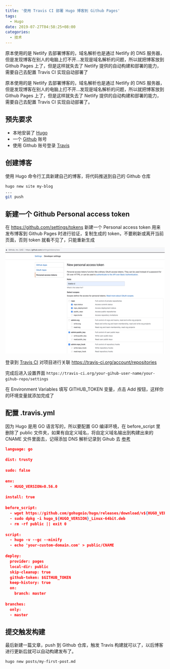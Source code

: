 ```yaml
---
title: '使用 Travis CI 部署 Hugo 博客到 Github Pages'
tags:
  - Hugo
date: 2019-07-27T04:58:25+08:00
categories:
  - 技术
---
```


原本使用的是 Netlify 去部署博客的，域名解析也是通过 Netlify 的 DNS 服务器，但是发现博客在别人的电脑上打不开...发现是域名解析的问题，所以就把博客放到 Github Pages 上了，但是这样就失去了 Netlify 提供的自动构建和部署的能力，需要自己去配置 Travis CI 实现自动部署了

<!--more-->

原本使用的是 Netlify 去部署博客的，域名解析也是通过 Netlify 的 DNS 服务器，但是发现博客在别人的电脑上打不开...发现是域名解析的问题，所以就把博客放到 Github Pages 上了，但是这样就失去了 Netlify 提供的自动构建和部署的能力，需要自己去配置 Travis CI 实现自动部署了。

## 预先要求

- 本地安装了 [Hugo](https://gohugo.io)
- 一个 [Github](https://github.com/) 账号
- 使用 Github 账号登录 [Travis](https://travis-ci.org)

## 创建博客

使用 Hugo 命令行工具新建自己的博客，将代码推送到自己的 Github 仓库

```sh
hugo new site my-blog
...
git push
```

## 新建一个 Github Personal access token

在 https://github.com/settings/tokens 新建一个 Personal access token 用来发布博客到 Github Pages 时进行验证，复制生成的 token，不要刷新或离开当前页面，否则 token 就看不见了，只能重新生成

![token](/images/github-token.jpg)

登录到 [Travis CI](https://travis-ci.org) 对项目进行关联 https://travis-ci.org/account/repositories

完成后进入设置界面 `https://travis-ci.org/your-gihub-user-name/your-gihub-repo/settings`

在 Environment Variables 填写 GITHUB_TOKEN 变量，点击 Add 按钮，这样你的环境变量就添加完成了

## 配置 .travis.yml

因为 Hugo 是用 GO 语言写的，所以要配置 GO 编译环境，在 before_script 里删除了 public 文件夹，如果有自定义域名，将自定义域名输出到构建出来的 CNAME 文件里面去，记得添加 DNS 解析记录到 Gihub 去 [参考](https://help.github.com/cn/articles/using-a-custom-domain-with-github-pages)

```json
language: go

dist: trusty

sudo: false

env:
  - HUGO_VERSION=0.56.0

install: true

before_script:
  - wget https://github.com/gohugoio/hugo/releases/download/v${HUGO_VERSION}/hugo_${HUGO_VERSION}_Linux-64bit.deb
  - sudo dpkg -i hugo_${HUGO_VERSION}_Linux-64bit.deb
  - rm -rf public || exit 0

script:
  - hugo -v --gc --minify
  - echo 'your-custom-domain.com' > public/CNAME

deploy:
  provider: pages
  local-dir: public
  skip-cleanup: true
  github-token: $GITHUB_TOKEN
  keep-history: true
  on:
    branch: master

branches:
  only:
  - master

```

## 提交触发构建

最后新建一篇文章，push 到 Github 仓库，触发 Travis 构建就可以了，以后博客进行更新后就可以自动构建发布了。

```sh
hugo new posts/my-first-post.md
```
